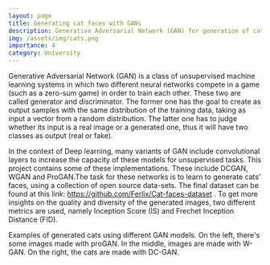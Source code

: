 ```yaml
---
layout: page
title: Generating cat faces with GANs
description: Generative Adversarial Network (GAN) for generation of cat images
img: /assets/img/cats.png
importance: 4
category: University
---
```


Generative Adversarial Network (GAN) is a class of unsupervised machine learning systems in which two different neural networks compete in a game (such as a zero-sum game) in order to train each other. These two are called generator and discriminator. The former one has the goal to create as output samples with the same distribution of the training data, taking as input a vector from a random distribution. The latter one has to judge whether its input is a real image or a generated one, thus it will have two classes as output (real or fake).

In the context of Deep learning, many variants of GAN include convolutional layers to increase the capacity of these models for unsupervised tasks. This project contains some of these implementations. These include DCGAN, WGAN and ProGAN.The task for these networks is to learn to generate cats’ faces, using a collection of open source data-sets. The final dataset can be found at this link: https://github.com/Ferlix/Cat-faces-dataset . To get more insights on the quality and diversity of the generated images, two different metrics are used, namely Inception Score (IS) and Frechet Inception Distance (FID).

<div class="row">
    <div class="col-sm mt-3 mt-md-0">
        <img class="img-fluid rounded z-depth-1" src="{{ '/assets/img/cats.png' | relative_url }}" alt="" title="example image"/>
    </div>
    <div class="col-sm mt-3 mt-md-0">
        <img class="img-fluid rounded z-depth-1" src="{{ '/assets/img/wcats.png' | relative_url }}" alt="" title="example image"/>
    </div>
    <div class="col-sm mt-3 mt-md-0">
        <img class="img-fluid rounded z-depth-1" src="{{ '/assets/img/dccats.png' | relative_url }}" alt="" title="example image"/>
    </div>
</div>
<div class="caption">
    Examples of generated cats using different GAN models. On the left, there's some images made with proGAN. In the middle, images are made with W-GAN. On the right, the cats are made with DC-GAN.
</div>


